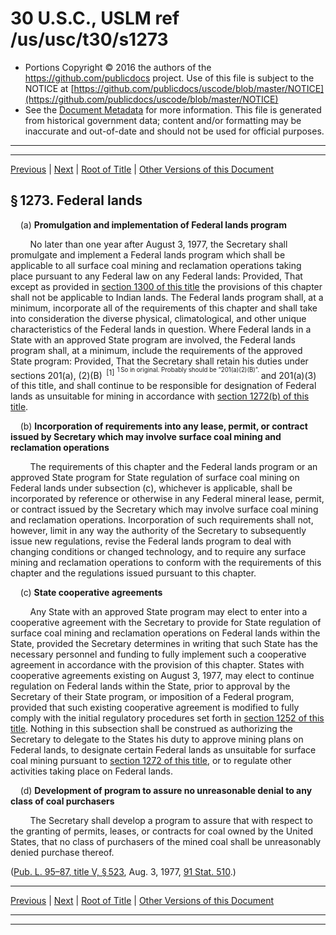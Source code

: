 ---
---

# 30 U.S.C., USLM ref /us/usc/t30/s1273

* Portions Copyright © 2016 the authors of the https://github.com/publicdocs project.
  Use of this file is subject to the NOTICE at [https://github.com/publicdocs/uscode/blob/master/NOTICE](https://github.com/publicdocs/uscode/blob/master/NOTICE)
* See the [Document Metadata](././../../../../..//README.md) for more information.
  This file is generated from historical government data; content and/or formatting may be inaccurate and out-of-date and should not be used for official purposes.

----------
----------

[Previous](./../../../../..//us/usc/t30/ch25/schV/m__us_usc_t30_s1272.md) | [Next](./../../../../..//us/usc/t30/ch25/schV/m__us_usc_t30_s1274.md) | [Root of Title](./../../../../../) | [Other Versions of this Document](https://publicdocs.github.io/go/links?ns=uslm&ref=%2Fus%2Fusc%2Ft30%2Fs1273)

## § 1273. Federal lands

    (a) __Promulgation and implementation of Federal lands program__ 

        No later than one year after August 3, 1977, the Secretary shall promulgate and implement a Federal lands program which shall be applicable to all surface coal mining and reclamation operations taking place pursuant to any Federal law on any Federal lands: Provided, That except as provided in [section 1300 of this title][/us/usc/t30/s1300] the provisions of this chapter shall not be applicable to Indian lands. The Federal lands program shall, at a minimum, incorporate all of the requirements of this chapter and shall take into consideration the diverse physical, climatological, and other unique characteristics of the Federal lands in question. Where Federal lands in a State with an approved State program are involved, the Federal lands program shall, at a minimum, include the requirements of the approved State program: Provided, That the Secretary shall retain his duties under sections 201(a), (2)(B)  <sup>\[1\]</sup>  <sup><sup> 1 So in original. Probably should be “201(a)(2)(B)”. </sup></sup>  and 201(a)(3) of this title, and shall continue to be responsible for designation of Federal lands as unsuitable for mining in accordance with [section 1272(b) of this title][/us/usc/t30/s1272/b].

    (b) __Incorporation of requirements into any lease, permit, or contract issued by Secretary which may involve surface coal mining and reclamation operations__ 

        The requirements of this chapter and the Federal lands program or an approved State program for State regulation of surface coal mining on Federal lands under subsection (c), whichever is applicable, shall be incorporated by reference or otherwise in any Federal mineral lease, permit, or contract issued by the Secretary which may involve surface coal mining and reclamation operations. Incorporation of such requirements shall not, however, limit in any way the authority of the Secretary to subsequently issue new regulations, revise the Federal lands program to deal with changing conditions or changed technology, and to require any surface mining and reclamation operations to conform with the requirements of this chapter and the regulations issued pursuant to this chapter.

    (c) __State cooperative agreements__ 

        Any State with an approved State program may elect to enter into a cooperative agreement with the Secretary to provide for State regulation of surface coal mining and reclamation operations on Federal lands within the State, provided the Secretary determines in writing that such State has the necessary personnel and funding to fully implement such a cooperative agreement in accordance with the provision of this chapter. States with cooperative agreements existing on August 3, 1977, may elect to continue regulation on Federal lands within the State, prior to approval by the Secretary of their State program, or imposition of a Federal program, provided that such existing cooperative agreement is modified to fully comply with the initial regulatory procedures set forth in [section 1252 of this title][/us/usc/t30/s1252]. Nothing in this subsection shall be construed as authorizing the Secretary to delegate to the States his duty to approve mining plans on Federal lands, to designate certain Federal lands as unsuitable for surface coal mining pursuant to [section 1272 of this title][/us/usc/t30/s1272], or to regulate other activities taking place on Federal lands.

    (d) __Development of program to assure no unreasonable denial to any class of coal purchasers__ 

        The Secretary shall develop a program to assure that with respect to the granting of permits, leases, or contracts for coal owned by the United States, that no class of purchasers of the mined coal shall be unreasonably denied purchase thereof.

([Pub. L. 95–87, title V, § 523][/us/pl/95/87/s523], Aug. 3, 1977, [91 Stat. 510][/us/stat/91/510].)

----------

[Previous](./../../../../..//us/usc/t30/ch25/schV/m__us_usc_t30_s1272.md) | [Next](./../../../../..//us/usc/t30/ch25/schV/m__us_usc_t30_s1274.md) | [Root of Title](./../../../../../) | [Other Versions of this Document](https://publicdocs.github.io/go/links?ns=uslm&ref=%2Fus%2Fusc%2Ft30%2Fs1273)

----------
----------

[/us/usc/t30/s1300]: https://publicdocs.github.io/go/links?ns=uslm&ref=%2Fus%2Fusc%2Ft30%2Fs1300
[/us/usc/t30/s1272/b]: https://publicdocs.github.io/go/links?ns=uslm&ref=%2Fus%2Fusc%2Ft30%2Fs1272%2Fb
[/us/usc/t30/s1252]: https://publicdocs.github.io/go/links?ns=uslm&ref=%2Fus%2Fusc%2Ft30%2Fs1252
[/us/usc/t30/s1272]: https://publicdocs.github.io/go/links?ns=uslm&ref=%2Fus%2Fusc%2Ft30%2Fs1272
[/us/pl/95/87/s523]: https://publicdocs.github.io/go/links?ns=uslm&ref=%2Fus%2Fpl%2F95%2F87%2Fs523
[/us/stat/91/510]: https://publicdocs.github.io/go/links?ns=uslm&ref=%2Fus%2Fstat%2F91%2F510


